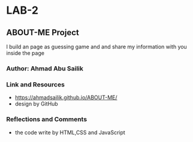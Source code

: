 # LAB-2

## ABOUT-ME Project

I build an page as guessing game and and share my information with you inside the page

### Author: Ahmad Abu Sailik

### Link and Resources
- https://ahmadsailik.github.io/ABOUT-ME/
- design by GitHub

### Reflections and Comments
- the code write by HTML,CSS and JavaScript